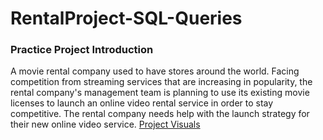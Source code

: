 # RentalProject-SQL-Queries
### Practice Project Introduction
A movie rental company used to have stores around the world. Facing competition from streaming services that are increasing in popularity, the rental company's management team is planning to use its existing movie licenses to launch an online video rental service in order to stay competitive. The rental company needs help with the launch strategy for their new online video service.
[Project Visuals](https://public.tableau.com/app/profile/justin.turverey/viz/Book1_16418449086550/FilmStatistics)
